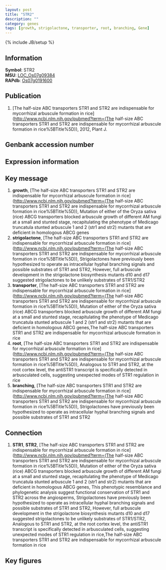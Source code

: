```yaml
---
layout: post
title: "STR2"
description: ""
category: genes
tags: [growth, strigolactone, transporter, root, branching, Gene]
---
```

{% include JB/setup %}

## Information
__Symbol__: STR2  
__MSU__: [LOC_Os07g09384](http://rice.plantbiology.msu.edu/cgi-bin/ORF_infopage.cgi?orf=LOC_Os07g09384)  
__RAPdb__: [Os07g0191600](http://rapdb.dna.affrc.go.jp/viewer/gbrowse_details/irgsp1?name=Os07g0191600)  

## Publication
1. [The half-size ABC transporters STR1 and STR2 are indispensable for mycorrhizal arbuscule formation in rice](http://www.ncbi.nlm.nih.gov/pubmed?term=(The half-size ABC transporters STR1 and STR2 are indispensable for mycorrhizal arbuscule formation in rice%5BTitle%5D)), 2012, Plant J.

## Genbank accession number

## Expression information

## Key message
1. __growth__, [The half-size ABC transporters STR1 and STR2 are indispensable for mycorrhizal arbuscule formation in rice](http://www.ncbi.nlm.nih.gov/pubmed?term=(The half-size ABC transporters STR1 and STR2 are indispensable for mycorrhizal arbuscule formation in rice%5BTitle%5D)),  Mutation of either of the Oryza sativa (rice) ABCG transporters blocked arbuscule growth of different AM fungi at a small and stunted stage, recapitulating the phenotype of Medicago truncatula stunted arbuscule 1 and 2 (str1 and str2) mutants that are deficient in homologous ABCG genes
2. __strigolactone__, [The half-size ABC transporters STR1 and STR2 are indispensable for mycorrhizal arbuscule formation in rice](http://www.ncbi.nlm.nih.gov/pubmed?term=(The half-size ABC transporters STR1 and STR2 are indispensable for mycorrhizal arbuscule formation in rice%5BTitle%5D)),  Strigolactones have previously been hypothesized to operate as intracellular hyphal branching signals and possible substrates of STR1 and STR2, However, full arbuscule development in the strigolactone biosynthesis mutants d10 and d17 suggested strigolactones to be unlikely substrates of STR1/STR2
3. __transporter__, [The half-size ABC transporters STR1 and STR2 are indispensable for mycorrhizal arbuscule formation in rice](http://www.ncbi.nlm.nih.gov/pubmed?term=(The half-size ABC transporters STR1 and STR2 are indispensable for mycorrhizal arbuscule formation in rice%5BTitle%5D)),  Mutation of either of the Oryza sativa (rice) ABCG transporters blocked arbuscule growth of different AM fungi at a small and stunted stage, recapitulating the phenotype of Medicago truncatula stunted arbuscule 1 and 2 (str1 and str2) mutants that are deficient in homologous ABCG genes,The half-size ABC transporters STR1 and STR2 are indispensable for mycorrhizal arbuscule formation in rice
4. __root__, [The half-size ABC transporters STR1 and STR2 are indispensable for mycorrhizal arbuscule formation in rice](http://www.ncbi.nlm.nih.gov/pubmed?term=(The half-size ABC transporters STR1 and STR2 are indispensable for mycorrhizal arbuscule formation in rice%5BTitle%5D)),  Analogous to STR1 and STR2, at the root cortex level, the antiSTR1 transcript is specifically detected in arbusculated cells, suggesting unexpected modes of STR1 regulation in rice
5. __branching__, [The half-size ABC transporters STR1 and STR2 are indispensable for mycorrhizal arbuscule formation in rice](http://www.ncbi.nlm.nih.gov/pubmed?term=(The half-size ABC transporters STR1 and STR2 are indispensable for mycorrhizal arbuscule formation in rice%5BTitle%5D)),  Strigolactones have previously been hypothesized to operate as intracellular hyphal branching signals and possible substrates of STR1 and STR2

## Connection
1. __STR1__, __STR2__, [The half-size ABC transporters STR1 and STR2 are indispensable for mycorrhizal arbuscule formation in rice](http://www.ncbi.nlm.nih.gov/pubmed?term=(The half-size ABC transporters STR1 and STR2 are indispensable for mycorrhizal arbuscule formation in rice%5BTitle%5D)),  Mutation of either of the Oryza sativa (rice) ABCG transporters blocked arbuscule growth of different AM fungi at a small and stunted stage, recapitulating the phenotype of Medicago truncatula stunted arbuscule 1 and 2 (str1 and str2) mutants that are deficient in homologous ABCG genes, This phenotypic resemblance and phylogenetic analysis suggest functional conservation of STR1 and STR2 across the angiosperms, Strigolactones have previously been hypothesized to operate as intracellular hyphal branching signals and possible substrates of STR1 and STR2, However, full arbuscule development in the strigolactone biosynthesis mutants d10 and d17 suggested strigolactones to be unlikely substrates of STR1/STR2, Analogous to STR1 and STR2, at the root cortex level, the antiSTR1 transcript is specifically detected in arbusculated cells, suggesting unexpected modes of STR1 regulation in rice,The half-size ABC transporters STR1 and STR2 are indispensable for mycorrhizal arbuscule formation in rice

## Key figures


